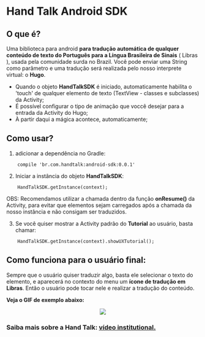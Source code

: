 # Hand Talk Android SDK

## O que é?

Uma biblioteca para android **para tradução automática de qualquer conteúdo de texto do Português para a Língua Brasileira de Sinais** ( Libras ), usada pela comunidade surda no Brazil.
Você pode enviar uma String como parâmetro e uma tradução será realizada pelo nosso interprete virtual: o **Hugo**.

* Quando o objeto **HandTalkSDK** é iniciado, automaticamente habilita o 'touch' de qualquer elemento de texto (TextView - classes e subclasses) da Activity;
* É possível configurar o tipo de animação que voccê desejar para a entrada da Activity do Hugo;
* À partir daqui a mágica acontece, automaticamente;

## Como usar?

1) adicionar a dependência no Gradle:
```
    compile 'br.com.handtalk:android-sdk:0.0.1'
```

2) Iniciar a instância do objeto **HandTalkSDK**:
```
    HandTalkSDK.getInstance(context);
```
OBS: Recomendamos utilizar a chamada dentro da função **onResume()** da Activity, para evitar que elementos sejam carregados após a chamada da nosso instância e não consigam ser traduzidos.

3) Se você quiser mostrar a Activity padrão do **Tutorial** ao usuário, basta chamar:
```
    HandTalkSDK.getInstance(context).showUXTutorial();
```


## Como funciona para o usuário final:

Sempre que o usuário quiser traduzir algo, basta ele selecionar o texto do elemento, e aparecerá no contexto do menu um **ícone de tradução em Libras**. Então o usuário pode tocar nele e realizar a tradução do conteúdo.

**Veja o GIF de exemplo abaixo:**

<center><img align='center' src="http://line25.com/wp-content/uploads/2014/animated/4.gif"></center>


<!-- ## Sobre a Hand Talk -->


<!-- <a href='http://handtalk.me/' target='_blank'>Hand Talk</a> é uma **startup** com uma missão muito clara: derrubar as barreiras entre surdos e ouvintes. -->
<!-- Para uma startup, isso não é uma tarefa fácil - mas,  **claro que é possível**! -->

<!-- Atualmente, temos 02 principais soluções: -->

<!-- - O Aplicativo Hand Talk para smartphones - um tradutor de bolso, que traduz conteúdos escritos e falados para Língua de Sinais, com a ajuda do nosso amigo, **o Hugo** - um avatar 3D, que fará você se apaixonar pelo app. -->
<!-- - A outra solução é um **tradutor para sites**, que visa tornar a internet acessível para os surdos. Podemos não ter ideia, mas a maioria dos surdos não pode escrever ou ler na língua nativa do seu país, porque sua primeira língua (materna) é a Língua de Sinais. É como se a internet estivess offline para mais de 300 milhões de pessoas. -->
<!-- Com o tradutor do site, esses conteúdos podem ter uma aplicação anexada e uma vez que a ferramenta seja ativada, todo o conteúdo escrito pode ser traduzido para a língua gestual pelo Hugo. -->
<!-- No momento, as soluções estão disponíveis apenas para tradução do Português (BR) para Libras, mas o plano é torná-lo global o mais rápido possível. -->
<!-- Nosso próximo passo é ensinar ao Hugo a Língua Americana de Sinais (ASL) -->

### Saiba mais sobre a Hand Talk: <a href='https://www.youtube.com/watch?v=GtCh8cw5P4Y' target='_blank'>vídeo institutional.</a>

<!-- ## More examples and documentation -->
